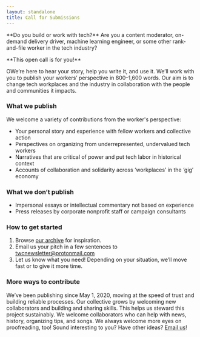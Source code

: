 ```yaml
---
layout: standalone
title: Call for Submissions
---
```


<div class="d-block bg-light pt-3 pl-3 pr-3 mt-4 mb-4 border rounded" markdown="1">
<p class="lead" markdown="1">
**Do you build or work with tech?** Are you a content moderator, on-demand delivery driver, machine learning engineer, or some other rank-and-file worker in the tech industry?
</p>

<p class="lead" markdown="1">
**This open call is for you!**
</p>

<p class="lead" markdown="1">
OWe’re here to hear your story, help you write it, and use it. We’ll work with you to publish your workers’ perspective in 800–1,600 words. Our aim is to change tech workplaces and the industry in collaboration with the people and communities it impacts.
</p>
</div>

### What we publish

We welcome a variety of contributions from the worker's perspective:

- Your personal story and experience with fellow workers and collective action
- Perspectives on organizing from underrepresented, undervalued tech workers
- Narratives that are critical of power and put tech labor in historical context
- Accounts of collaboration and solidarity across ‘workplaces’ in the ‘gig’ economy

### What we don’t publish

- Impersonal essays or intellectual commentary not based on experience
- Press releases by corporate nonprofit staff or campaign consultants

### How to get started

1. Browse <a href="/archive/">our archive</a> for inspiration.
1. Email us your pitch in a few sentences to [twcnewsletter@protonmail.com](mailto:twcnewsletter@protonmail.com)
1. Let us know what you need! Depending on your situation, we’ll move fast or to give it more time.

### More ways to contribute

We’ve been publishing since May 1, 2020, moving at the speed of trust and building reliable processes. Our collective grows by welcoming new collaborators and building and sharing skills. This helps us steward this project sustainably. We welcome collaborators who can help with news, history, organizing tips, and songs. We always welcome more eyes on proofreading, too! Sound interesting to you? Have other ideas? [Email us](mailto:twcnewsletter@protonmail.com)!
